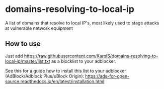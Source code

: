 # domains-resolving-to-local-ip
A list of domains that resolve to local IP's, most likely used to stage attacks at vulnerable network equipment

## How to use

Just add https://raw.githubusercontent.com/KarolS/domains-resolving-to-local-ip/master/list.txt as a blocklist to your adblocker. 

See this for a guide how to install this list to your adblocker (AdBlock/Adblock Plus/uBlock Origin): https://ads-for-open-source.readthedocs.io/en/latest/installation.html
